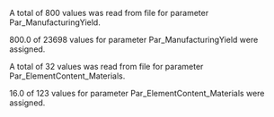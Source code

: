 A total of 800 values was read from file for parameter Par_ManufacturingYield.

800.0 of 23698 values for parameter Par_ManufacturingYield were assigned.

A total of 32 values was read from file for parameter Par_ElementContent_Materials.

16.0 of 123 values for parameter Par_ElementContent_Materials were assigned.

